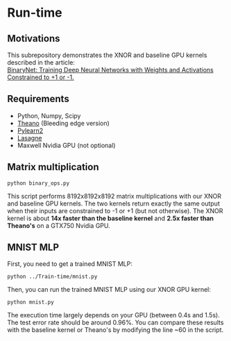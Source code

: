 # Run-time

## Motivations

This subrepository demonstrates the XNOR and baseline GPU kernels described in the article:  
[BinaryNet: Training Deep Neural Networks with Weights and Activations Constrained to +1 or -1.](http://arxiv.org/abs/1602.02830)

## Requirements

* Python, Numpy, Scipy
* [Theano](http://deeplearning.net/software/theano/install.html) (Bleeding edge version)
* [Pylearn2](http://deeplearning.net/software/pylearn2/)
* [Lasagne](http://lasagne.readthedocs.org/en/latest/user/installation.html)
* Maxwell Nvidia GPU (not optional)

##  Matrix multiplication

    python binary_ops.py
    
This script performs 8192x8192x8192 matrix multiplications with our XNOR and baseline GPU kernels.
The two kernels return exactly the same output when their inputs are constrained to -1 or +1 (but not otherwise).
The XNOR kernel is about **14x faster than the baseline kernel** and **2.5x faster than Theano's** on a GTX750 Nvidia GPU.

## MNIST MLP

First, you need to get a trained MNIST MLP:

    python ../Train-time/mnist.py    
    
Then, you can run the trained MNIST MLP using our XNOR GPU kernel:

    python mnist.py
    
The execution time largely depends on your GPU (between 0.4s and 1.5s).
The test error rate should be around 0.96%.
You can compare these results with the baseline kernel or Theano's by modifying the line ~60 in the script.